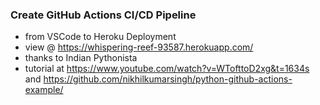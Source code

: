 ### Create GitHub Actions CI/CD Pipeline  
- from VSCode to Heroku Deployment
- view @ https://whispering-reef-93587.herokuapp.com/
- thanks to Indian Pythonista
- tutorial at https://www.youtube.com/watch?v=WTofttoD2xg&t=1634s and https://github.com/nikhilkumarsingh/python-github-actions-example/
